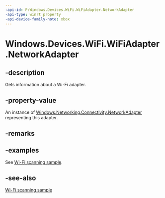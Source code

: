 ```yaml
---
-api-id: P:Windows.Devices.WiFi.WiFiAdapter.NetworkAdapter
-api-type: winrt property
-api-device-family-note: xbox
---
```


<!-- Property syntax
public Windows.Networking.Connectivity.NetworkAdapter NetworkAdapter { get; }
-->

# Windows.Devices.WiFi.WiFiAdapter.NetworkAdapter

## -description
Gets information about a Wi-Fi adapter.

## -property-value
An instance of [Windows.Networking.Connectivity.NetworkAdapter](../windows.networking.connectivity/networkadapter.md) representing this adapter.

## -remarks

## -examples

See [Wi-Fi scanning sample](/samples/microsoft/windows-universal-samples/wifiscan/).

## -see-also

[Wi-Fi scanning sample](/samples/microsoft/windows-universal-samples/wifiscan/)
